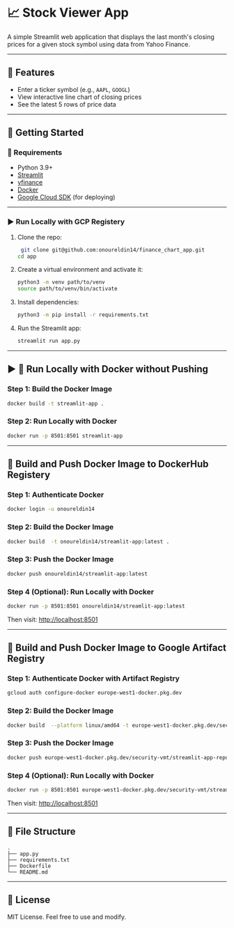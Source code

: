 # 📈 Stock Viewer App

A simple Streamlit web application that displays the last month's closing prices for a given stock symbol using data from Yahoo Finance.

---

## 🧰 Features

* Enter a ticker symbol (e.g., `AAPL`, `GOOGL`)
* View interactive line chart of closing prices
* See the latest 5 rows of price data

---

## 🚀 Getting Started

### 🔧 Requirements

* Python 3.9+
* [Streamlit](https://streamlit.io/)
* [yfinance](https://pypi.org/project/yfinance/)
* [Docker](https://www.docker.com/)
* [Google Cloud SDK](https://cloud.google.com/sdk) (for deploying)

---

### ▶️ Run Locally with GCP Registery

1. Clone the repo:

   ```bash
    git clone git@github.com:onoureldin14/finance_chart_app.git
   cd app
   ```

2. Create a virtual environment and activate it:

   ```bash
   python3 -m venv path/to/venv
   source path/to/venv/bin/activate
   ```

3. Install dependencies:

   ```bash
   python3 -m pip install -r requirements.txt
   ```

4. Run the Streamlit app:

   ```bash
   streamlit run app.py
   ```

---

## ▶️ 🐳 Run Locally with Docker without Pushing

### Step 1: Build the Docker Image
```bash
docker build -t streamlit-app .
```
### Step 2: Run Locally with Docker
```bash
docker run -p 8501:8501 streamlit-app
```
---
## 🐳 Build and Push Docker Image to DockerHub Registery

### Step 1: Authenticate Docker

```bash
docker login -u onoureldin14
```

### Step 2: Build the Docker Image

```bash
docker build  -t onoureldin14/streamlit-app:latest .
```

### Step 3: Push the Docker Image

```bash
docker push onoureldin14/streamlit-app:latest
```

### Step 4 (Optional): Run Locally with Docker

```bash
docker run -p 8501:8501 onoureldin14/streamlit-app:latest
```

Then visit: [http://localhost:8501](http://localhost:8501)

---
## 🐳 Build and Push Docker Image to Google Artifact Registry

### Step 1: Authenticate Docker with Artifact Registry

```bash
gcloud auth configure-docker europe-west1-docker.pkg.dev
```

### Step 2: Build the Docker Image

```bash
docker build  --platform linux/amd64 -t europe-west1-docker.pkg.dev/security-vmt/streamlit-app-repo/streamlit-app:latest .
```

### Step 3: Push the Docker Image

```bash
docker push europe-west1-docker.pkg.dev/security-vmt/streamlit-app-repo/streamlit-app:latest
```

### Step 4 (Optional): Run Locally with Docker

```bash
docker run -p 8501:8501 europe-west1-docker.pkg.dev/security-vmt/streamlit-app-repo/streamlit-app:latest
```

Then visit: [http://localhost:8501](http://localhost:8501)

---

## 📂 File Structure

```text
.
├── app.py
├── requirements.txt
├── Dockerfile
└── README.md
```

---

## 🧾 License

MIT License. Feel free to use and modify.
